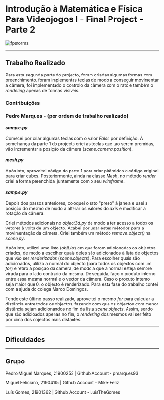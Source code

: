 # Introdução à Matemática e Física Para Videojogos I - Final Project - Parte 2

![fpsforms](https://temptempo.yolasite.com/resources/form%20-%20tf%20matematica%202.png)

---

## Trabalho Realizado

Para esta segunda parte do projecto, foram criadas algumas formas com preenchimento, foram implementas teclas de modo a
conseguir movimentar a câmera, foi implementado o controlo da câmera com o rato e também o *rendering* apenas de formas visíveis.

### Contribuições
### Pedro Marques - (por ordem de trabalho realizado)
#### *sample.py*
Comecei por criar algumas teclas com o valor *False* por definição. À semelhança da parte 1 do projecto criei as teclas que 
,ao serem premidas, vão incrementar a posição da câmera (*scene.camera.position*).

#### *mesh.py*
Após isto, aproveitei código da parte 1 para criar pirâmides e código original para criar cubos. Posteriormente, ainda na classe *Mesh*, no método *render* criei a forma preenchida, juntamente com o seu *wireframe*.

#### *sample.py*
Depois dos passos anteriores, coloquei o rato "preso" à janela e usei a posição do mesmo de modo a alterar os valores 
do *axis* e modificar a rotação da câmera.

Criei métodos adicionais no *object3d.py* de modo a ter acesso a todos os vetores à volta de um objecto. Acabei por usar estes métodos para a movimentação da câmera. Criei também um método *remove_object()* na *scene.py*.

Após isto, utilizei uma lista (*objList*) em que foram adicionados os objectos criados, de modo a escolher quais deles são adicionados à lista de objectos que vão ser *renderizados* (*scene.objects*). Para escolher quais são adicionados, utilizo a normal do objecto (para todos os objectos com um *for*) e retiro a posição da câmera, de modo a que a normal esteja sempre virada para o lado contrário da mesma. De seguida, faço o produto interno entre essa mesma normal e o vector da câmera. Caso o produto interno seja maior que 0, o objecto é renderizado. Para esta fase do trabalho contei com a ajuda do colega Marco Domingos.

Tendo este último passo realizado, aproveitei o mesmo *for* para calcular a distância entre todos os objectos, fazendo com que os objectos com menor distância sejam adicionandos no fim da lista *scene.objects*. Assim, sendo que são adicioados apenas no fim, o *rendering* dos mesmos vai ser feito por cima dos objectos mais distantes.

---

## Dificuldades


---

## Grupo

Pedro Miguel Marques, 21900253  |  Github Account - pmarques93

Miguel Feliciano, 21904115  |  Github Account - Mike-Feliz

Luís Gomes, 21901362  |  Github Account - LuisTheGomes
